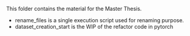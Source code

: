This folder contains the material for the Master Thesis.

+ rename_files is a single execution script used for renaming purpose.
+ dataset_creation_start is the WIP of the refactor code in pytorch
